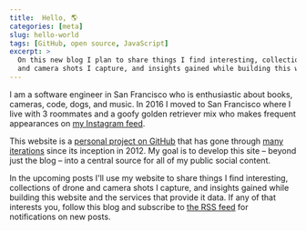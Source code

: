 ```yaml
---
title:  Hello, 🌎
categories: [meta]
slug: hello-world
tags: [GitHub, open source, JavaScript]
excerpt: >
  On this new blog I plan to share things I find interesting, collections of drone
  and camera shots I capture, and insights gained while building this website.
---
```


<span class="text-drop-cap">I</span> am a software engineer in San Francisco who is enthusiastic about books, cameras, code, dogs, and music. In 2016 I moved to San Francisco where I live with 3 roommates and a goofy golden retriever mix who makes frequent appearances on [my Instagram feed](https://instagram.com/c1v0/).

This website is a [personal project on GitHub](https://github.com/personal-site/blog) that has gone through [many iterations](https://web.archive.org/web/*/chrisvogt.me) since its inception in 2012. My goal is to develop this site – beyond just the blog – into a central source for all of my public social content.

In the upcoming posts I'll use my website to share things I find interesting, collections of drone and camera shots I capture, and insights gained while building this website and the services that provide it data. If any of that interests you, follow this blog and subscribe to [the RSS feed](/feed.xml) for notifications on new posts.
